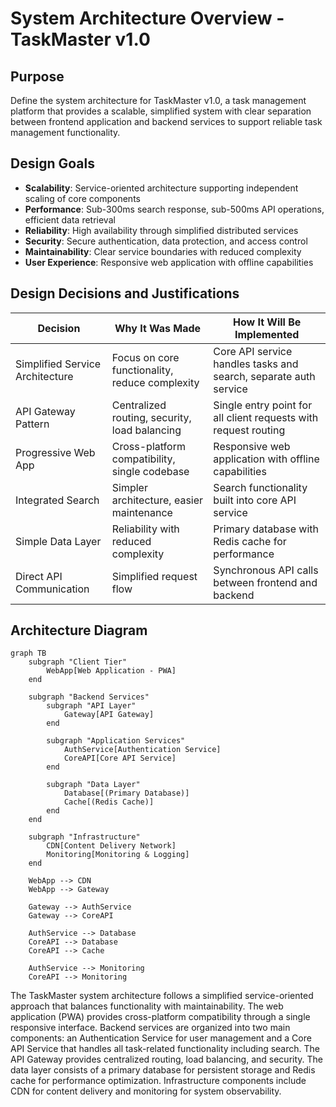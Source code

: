 # System Architecture Overview - TaskMaster v1.0

## Purpose
Define the system architecture for TaskMaster v1.0, a task management platform that provides a scalable, simplified system with clear separation between frontend application and backend services to support reliable task management functionality.

## Design Goals
- **Scalability**: Service-oriented architecture supporting independent scaling of core components
- **Performance**: Sub-300ms search response, sub-500ms API operations, efficient data retrieval
- **Reliability**: High availability through simplified distributed services
- **Security**: Secure authentication, data protection, and access control
- **Maintainability**: Clear service boundaries with reduced complexity
- **User Experience**: Responsive web application with offline capabilities

## Design Decisions and Justifications

| Decision | Why It Was Made | How It Will Be Implemented |
|----------|------------------|----------------------------|
| Simplified Service Architecture | Focus on core functionality, reduce complexity | Core API service handles tasks and search, separate auth service |
| API Gateway Pattern | Centralized routing, security, load balancing | Single entry point for all client requests with request routing |
| Progressive Web App | Cross-platform compatibility, single codebase | Responsive web application with offline capabilities |
| Integrated Search | Simpler architecture, easier maintenance | Search functionality built into core API service |
| Simple Data Layer | Reliability with reduced complexity | Primary database with Redis cache for performance |
| Direct API Communication | Simplified request flow | Synchronous API calls between frontend and backend |

## Architecture Diagram

```mermaid
graph TB
    subgraph "Client Tier"
        WebApp[Web Application - PWA]
    end
    
    subgraph "Backend Services"
        subgraph "API Layer"
            Gateway[API Gateway]
        end
        
        subgraph "Application Services"
            AuthService[Authentication Service]
            CoreAPI[Core API Service]
        end
        
        subgraph "Data Layer"
            Database[(Primary Database)]
            Cache[(Redis Cache)]
        end
    end
    
    subgraph "Infrastructure"
        CDN[Content Delivery Network]
        Monitoring[Monitoring & Logging]
    end
    
    WebApp --> CDN
    WebApp --> Gateway
    
    Gateway --> AuthService
    Gateway --> CoreAPI
    
    AuthService --> Database
    CoreAPI --> Database
    CoreAPI --> Cache
    
    AuthService --> Monitoring
    CoreAPI --> Monitoring
```

The TaskMaster system architecture follows a simplified service-oriented approach that balances functionality with maintainability. The web application (PWA) provides cross-platform compatibility through a single responsive interface. Backend services are organized into two main components: an Authentication Service for user management and a Core API Service that handles all task-related functionality including search. The API Gateway provides centralized routing, load balancing, and security. The data layer consists of a primary database for persistent storage and Redis cache for performance optimization. Infrastructure components include CDN for content delivery and monitoring for system observability.